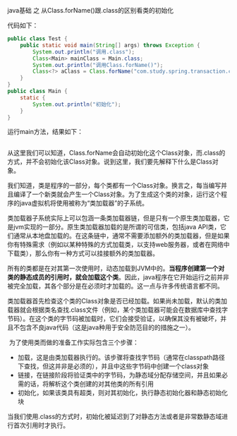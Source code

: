 java基础 之 从Class.forName()跟.class的区别看类的初始化

代码如下：

```java
public class Test {
    public static void main(String[] args) throws Exception {
        System.out.println("调用.class");
        Class<Main> mainClass = Main.class;
        System.out.println("调用Class.forName()");
        Class<?> aClass = Class.forName("com.study.spring.transaction.classdemo.Main");
    }
}
public class Main {
    static {
        System.out.println("初始化");
    }
}
```

运行main方法，结果如下：

```

```

​	从这里我们可以知道，Class.forName会自动初始化这个Class对象，而.class的方式，并不会初始化该Class对象。说到这里，我们要先解释下什么是Class对象。

​	我们知道，类是程序的一部分，每个类都有一个Class对象。换言之，每当编写并且编译了一个新类就会产生一个Class对象。为了生成这个类的对象，运行这个程序的java虚拟机将使用被称为“类加载器”的子系统。

​	类加载器子系统实际上可以包涵一条类加载器链，但是只有一个原生类加载器，它是jvm实现的一部分。原生类加载器加载的是所谓的可信类，包括java API类，它们通常从本地盘加载的。在这条链中，通常不需要添加额外的类加载器，但是如果你有特殊需求（例如以某种特殊的方式加载类，以支持web服务器，或者在网络中下载类），那么你有一种方式可以挂接额外的类加载器。

​	所有的类都是在对其第一次使用时，动态加载到JVM中的。**当程序创建第一个对类的静态成员的引用时，就会加载这个类**。因此，java程序在它开始运行之前并非被完全加载，其各个部分是在必须时才加载的。这一点与许多传统语言都不同。

​	类加载器首先检查这个类的Class对象是否已经加载。如果尚未加载，默认的类加载器就会根据类名查找.class文件（例如，某个类加载器可能会在数据库中查找字节码）。在这个类的字节码被加载时，它们会接受验证，以确保其没有被破坏，并且不包含不良java代码（这是java种用于安全防范目的的措施之一）。

​	为了使用类而做的准备工作实际包含三个步骤：

- 加载，这是由类加载器执行的。该步骤将查找字节码（通常在classpath路径下查找，但这并非是必须的），并且中这些字节码中创建一个class对象
- 链接，在链接阶段将验证类中的字节码，为静态域分配存储空间，并且如果必需的话，将解析这个类创建的对其他类的所有引用
- 初始化，如果该类具有超类，则对其初始化，执行静态初始化器和静态初始化块

当我们使用.class的方式时，初始化被延迟到了对静态方法或者是非常数静态域进行首次引用时才执行。

